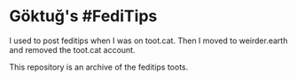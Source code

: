 # Göktuğ's #FediTips

I used to post feditips when I was on toot.cat. Then I moved to weirder.earth and removed the toot.cat account.

This repository is an archive of the feditips toots.
